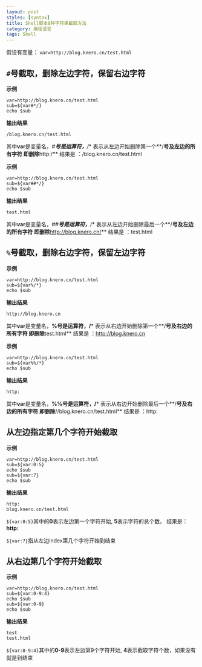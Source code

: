 ```yaml
---
layout: post
styles: [syntax]
title: Shell脚本8种字符串截取方法
category: 编程语言
tags: Shell
---
```


假设有变量： `var=http://blog.knero.cn/test.html`

## `#`号截取，删除左边字符，保留右边字符

**示例**
```shell
var=http://blog.knero.cn/test.html
sub=${var#*/}
echo $sub
```
**输出结果**
```shell
/blog.knero.cn/test.html
```
其中**var**是变量名，**#**号是运算符，***/** 表示从左边开始删除第一个**/**号及左边的所有字符
即删除**http:/**
结果是 ：/blog.knero.cn/test.html

**示例**
```shell
var=http://blog.knero.cn/test.html
sub=${var##*/}
echo $sub
```
**输出结果**
```shell
test.html
```
其中**var**是变量名，**##**号是运算符，***/** 表示从左边开始删除最后一个**/**号及左边的所有字符
即删除**http://blog.knero.cn/**
结果是 ：test.html

## `%`号截取，删除右边字符，保留左边字符

**示例**
```shell
var=http://blog.knero.cn/test.html
sub=${var%/*}
echo $sub
```
**输出结果**
```shell
http://blog.knero.cn
```
其中**var**是变量名，**%**号是运算符，**/*** 表示从右边开始删除第一个**/**号及右边的所有字符
即删除**test.html**
结果是 ：http://blog.knero.cn

**示例**
```shell
var=http://blog.knero.cn/test.html
sub=${var%%/*}
echo $sub
```
**输出结果**
```shell
http:
```
其中**var**是变量名，**%%**号是运算符，**/*** 表示从右边开始删除最后一个**/**号及右边的所有字符
即删除**//blog.knero.cn/test.html**
结果是 ：http:

## 从左边指定第几个字符开始截取

**示例**
```shell
var=http://blog.knero.cn/test.html
sub=${var:0:5}
echo $sub
sub=${var:7}
echo $sub
```

**输出结果**
```shell
http:
blog.knero.cn/test.html
```

`${var:0:5}`其中的**0**表示左边第一个字符开始, **5**表示字符的总个数。
结果是：**http:**

`${var:7}`指从左边index第几个字符开始到结束

## 从右边第几个字符开始截取

**示例**
```shell
var=http://blog.knero.cn/test.html
sub=${var:0-9:4}
echo $sub
sub=${var:0-9}
echo $sub
```

**输出结果**
```shell
test
test.html
```
`${var:0-9:4}`其中的**0-9**表示左边第9个字符开始, **4**表示截取字符个数，如果没有就是到结束


